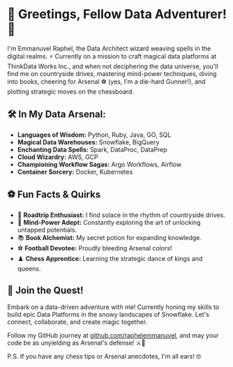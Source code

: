 # 👋 Greetings, Fellow Data Adventurer! 🚀

I'm Emmanuvel Raphel, the Data Architect wizard weaving spells in the digital realms. 
⚡ Currently on a mission to craft magical data platforms at ThinkData Works Inc., and when not deciphering the data universe, you'll find me on countryside drives, mastering mind-power techniques, diving into books, cheering for Arsenal ⚽ (yes, I'm a die-hard Gunner!), and plotting strategic moves on the chessboard.

## 🛠️ In My Data Arsenal:

- **Languages of Wisdom:** Python, Ruby, Java, GO, SQL
- **Magical Data Warehouses:** Snowflake, BigQuery
- **Enchanting Data Spells:** Spark, DataProc, DataPrep
- **Cloud Wizardry:** AWS, GCP
- **Championing Workflow Sagas:** Argo Workflows, Airflow
- **Container Sorcery:** Docker, Kubernetes

## ⚽ Fun Facts & Quirks

- 🚗 **Roadtrip Enthusiast:** I find solace in the rhythm of countryside drives.
- 🧠 **Mind-Power Adept:** Constantly exploring the art of unlocking untapped potentials.
- 📚 **Book Alchemist:** My secret potion for expanding knowledge.
- ⚽ **Football Devotee:** Proudly bleeding Arsenal colors!
- ♟️ **Chess Apprentice:** Learning the strategic dance of kings and queens.

## 🌟 Join the Quest!

Embark on a data-driven adventure with me! Currently honing my skills to build epic Data Platforms in the snowy landscapes of Snowflake. 
Let's connect, collaborate, and create magic together.


Follow my GitHub journey at [github.com/raphelemmanuvel](https://github.com/raphelemmanuvel), and may your code be as unyielding as Arsenal's defense! ⚔️🔴

P.S. If you have any chess tips or Arsenal anecdotes, I'm all ears! 🤓
